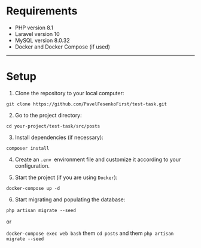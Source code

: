 # Requirements

* PHP version 8.1
* Laravel version 10
* MySQL version 8.0.32
* Docker and Docker Compose (if used)

---

# Setup

1. Clone the repository to your local computer:

`git clone https://github.com/PavelFesenkoFirst/test-task.git`

2. Go to the project directory:

`cd your-project/test-task/src/posts`

3. Install dependencies (if necessary):

`composer install`

4. Create an `.env `environment file and customize it according to your configuration.

5. Start the project (if you are using `Docker`):

`docker-compose up -d`

6. Start migrating and populating the database:

`php artisan migrate --seed` 

or 

`docker-compose exec web bash` them `cd posts` and them `php artisan migrate --seed`

